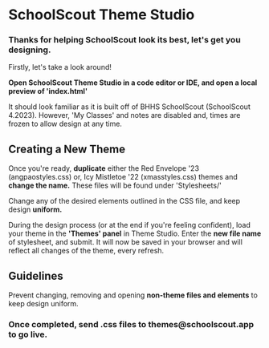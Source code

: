 <h1>SchoolScout Theme Studio</h1>
<h3>Thanks for helping SchoolScout look its best, let's get you designing.</h3>

<p>Firstly, let's take a look around! 

**Open SchoolScout Theme Studio in a code editor or IDE, and open a local preview of 'index.html'**

It should look familiar as it is built off of BHHS SchoolScout (SchoolScout 4.2023). However, 'My Classes' and notes are disabled and, times are frozen to allow design at any time.

</p>


<h2>Creating a New Theme</h2>

<p>Once you're ready, <strong>duplicate</strong> either the Red Envelope '23 (angpaostyles.css) or, Icy Mistletoe '22 (xmasstyles.css) themes and <strong>change the name.</strong> These files will be found under 'Stylesheets/'</p>

<p>Change any of the desired elements outlined in the CSS file, and keep design <strong>uniform.</strong></p>


<p>During the design process (or at the end if you're feeling confident), load your theme in the <strong>'Themes' panel</strong> in Theme Studio. Enter the <strong>new file name</strong> of stylesheet, and submit. It will now be saved in your browser and will reflect all changes of the theme, every refresh. </p>

<h2>Guidelines</h2>

<p>Prevent changing, removing and opening <strong>non-theme files and elements</strong> to keep design uniform.</p>

<h3>Once completed, send .css files to themes@schoolscout.app to go live.</h3>
